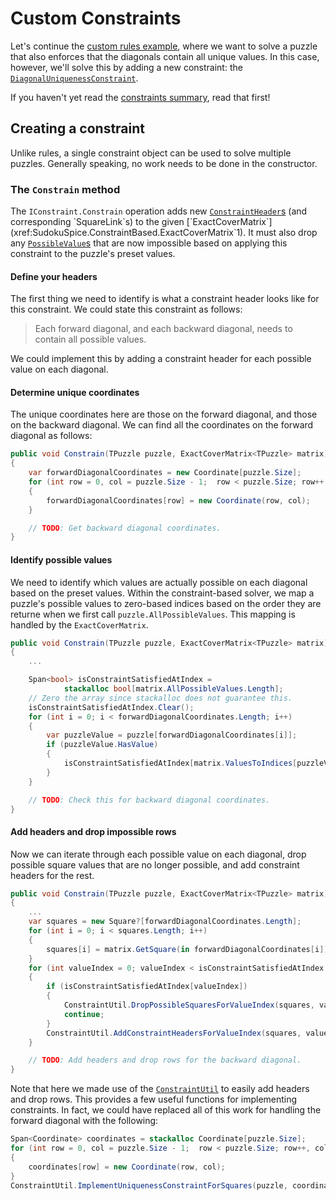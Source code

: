# Custom Constraints

Let's continue the [custom rules example](custom-rules.md), where we want to solve a puzzle that also enforces
that the diagonals contain all unique values. In this case, however, we'll solve this by adding a
new constraint: the
[`DiagonalUniquenessConstraint`](xref:SudokuSpice.ConstraintBased.Constraints.DiagonalUniquenessConstraint`1).

If you haven't yet read the [constraints summary](framework.md#important-concepts), read that first!

## Creating a constraint

Unlike rules, a single constraint object can be used to solve multiple puzzles. Generally speaking,
no work needs to be done in the constructor.

### The `Constrain` method

The `IConstraint.Constrain` operation adds new
[`ConstraintHeader`s](xref:SudokuSpice.ConstraintBased.ConstraintHeader`1) (and corresponding
`SquareLink`s) to the given
[`ExactCoverMatrix`](xref:SudokuSpice.ConstraintBased.ExactCoverMatrix`1). It must also drop any
[`PossibleValue`s](xref:SudokuSpice.ConstraintBased.PossibleValue`1) that are now impossible based
on applying this constraint to the puzzle's preset values.

#### Define your headers

The first thing we need to identify is what a constraint header looks like for this constraint.
We could state this constraint as follows:

> Each forward diagonal, and each backward diagonal, needs to contain all possible values.

We could implement this by adding a constraint header for each possible value on each diagonal.

#### Determine unique coordinates

The unique coordinates here are those on the forward diagonal, and those on the backward diagonal.
We can find all the coordinates on the forward diagonal as follows:

```csharp
public void Constrain(TPuzzle puzzle, ExactCoverMatrix<TPuzzle> matrix)
{
    var forwardDiagonalCoordinates = new Coordinate[puzzle.Size];
    for (int row = 0, col = puzzle.Size - 1;  row < puzzle.Size; row++, col--)
    {
        forwardDiagonalCoordinates[row] = new Coordinate(row, col);
    }

    // TODO: Get backward diagonal coordinates.
}
```

#### Identify possible values

We need to identify which values are actually possible on each diagonal based on the preset
values. Within the constraint-based solver, we map a puzzle's possible values to zero-based indices
based on the order they are returne when we first call `puzzle.AllPossibleValues`. This mapping is
handled by the `ExactCoverMatrix`.

```csharp
public void Constrain(TPuzzle puzzle, ExactCoverMatrix<TPuzzle> matrix)
{
    ...

    Span<bool> isConstraintSatisfiedAtIndex =
            stackalloc bool[matrix.AllPossibleValues.Length];
    // Zero the array since stackalloc does not guarantee this.
    isConstraintSatisfiedAtIndex.Clear();
    for (int i = 0; i < forwardDiagonalCoordinates.Length; i++)
    {
        var puzzleValue = puzzle[forwardDiagonalCoordinates[i]];
        if (puzzleValue.HasValue)
        {
            isConstraintSatisfiedAtIndex[matrix.ValuesToIndices[puzzleValue.Value]] = true;
        }
    }

    // TODO: Check this for backward diagonal coordinates.
}
```

#### Add headers and drop impossible rows

Now we can iterate through each possible value on each diagonal, drop possible square values that
are no longer possible, and add constraint headers for the rest.

```csharp
public void Constrain(TPuzzle puzzle, ExactCoverMatrix<TPuzzle> matrix)
{
    ...
    var squares = new Square?[forwardDiagonalCoordinates.Length];
    for (int i = 0; i < squares.Length; i++)
    {
        squares[i] = matrix.GetSquare(in forwardDiagonalCoordinates[i]);
    }
    for (int valueIndex = 0; valueIndex < isConstraintSatisfiedAtIndex.Length; valueIndex++)
    {
        if (isConstraintSatisfiedAtIndex[valueIndex])
        {
            ConstraintUtil.DropPossibleSquaresForValueIndex(squares, valueIndex, matrix);
            continue;
        }
        ConstraintUtil.AddConstraintHeadersForValueIndex(squares, valueIndex, matrix);
    }

    // TODO: Add headers and drop rows for the backward diagonal.
}
```
Note that here we made use of the
[`ConstraintUtil`](xref:SudokuSpice.ConstraintBased.Constraints.ConstraintUtil) to easily
add headers and drop rows. This provides a few useful functions for implementing constraints. In 
fact, we could have replaced all of this work for handling the forward diagonal with the following:

```csharp
Span<Coordinate> coordinates = stackalloc Coordinate[puzzle.Size];
for (int row = 0, col = puzzle.Size - 1;  row < puzzle.Size; row++, col--)
{
    coordinates[row] = new Coordinate(row, col);
}
ConstraintUtil.ImplementUniquenessConstraintForSquares(puzzle, coordinates, matrix);
```
